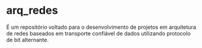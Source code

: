 # arq_redes
É um repositório voltado para o desenvolvimento de projetos em arquitetura de redes baseados em transporte confiável de dados utilizando protocolo de bit alternante.
